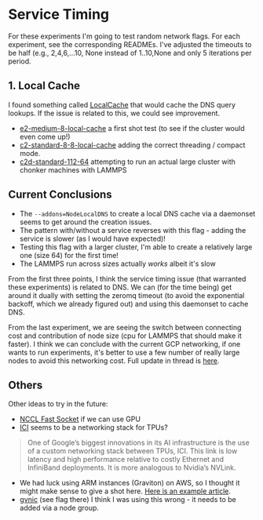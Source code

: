 # Service Timing

For these experiments I'm going to test random network flags. For each experiment, see the corresponding READMEs.
I've adjusted the timeouts to be half (e.g., 2,4,6,...10, None instead of 1..10,None and only 5 iterations per period.

## 1. Local Cache 

I found something called [LocalCache](https://cloud.google.com/kubernetes-engine/docs/best-practices/networking) that would
cache the DNS query lookups. If the issue is related to this, we could see improvement.

 - [e2-medium-8-local-cache](e2-medium-8-local-cache) a first shot test (to see if the cluster would even come up!)
 - [c2-standard-8-8-local-cache](c2-standard-8-8-local-cache) adding the correct threading / compact mode.
 - [c2d-standard-112-64](c2d-standard-112-64) attempting to run an actual large cluster with chonker machines with LAMMPS

## Current Conclusions

- The `--addons=NodeLocalDNS` to create a local DNS cache via a daemonset seems to get around the creation issues.
- The pattern with/without a service reverses with this flag - adding the service is slower (as I would have expected)!
- Testing this flag with a larger cluster, I'm able to create a relatively large one (size 64) for the first time!
- The LAMMPS run across sizes actually _works_ albeit it's slow
  
From the first three points, I think the service timing issue (that warranted these experiments) is related to DNS.
We can (for the time being) get around it dually with setting the zeromq timeout (to avoid the exponential backoff, which
we already figured out) and using this daemonset to cache DNS.

From the last experiment, we are seeing the switch between connecting cost and contribution of node size (cpu for LAMMPS that should make it faster).
I think we can conclude with the current GCP networking, if one wants to run experiments, it's better to use a few number of really large nodes to avoid this networking cost.
Full update in thread is [here](https://github.com/kubernetes/kubernetes/issues/117819#issuecomment-1646678215).

## Others

Other ideas to try in the future:

 - [NCCL Fast Socket](https://cloud.google.com/kubernetes-engine/docs/how-to/nccl-fast-socket) if we can use GPU
 - [ICI](https://www.semianalysis.com/p/google-ai-infrastructure-supremacy) seems to be a networking stack for TPUs?
 
>  One of Google’s biggest innovations in its AI infrastructure is the use of a custom networking stack between TPUs, ICI. This link is low latency and high performance relative to costly Ethernet and InfiniBand deployments. It is more analogous to Nvidia’s NVLink.

 - We had luck using ARM instances (Graviton) on AWS, so I thought it might make sense to give a shot here.
[Here is an example article](https://engineering.sada.com/working-with-arm64-machines-on-google-kubernetes-engine-8667984c566e).
 - [gvnic](https://cloud.google.com/sdk/gcloud/reference/container/clusters/create) (see flag there) I think I was using this wrong - it needs to be added via a node group.
